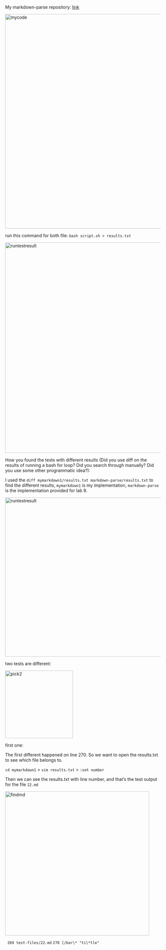 My markdown-parse repository: [link](https://github.com/kyy006/markdown-parse)

<img width="694" alt="mycode" src="https://user-images.githubusercontent.com/92092627/157802593-a64b77d2-c7d6-4856-a6c4-dc8d12478013.png">

run this command for both file:
`bash script.sh > results.txt`

<img width="681" alt="runtestresult" src="https://user-images.githubusercontent.com/92092627/157802839-649f1a40-fa1f-46bd-8ece-3ebe1d9fe3d6.png">


How you found the tests with different results (Did you use diff on the results of running a bash for loop? Did you search through manually? Did you use some other programmatic idea?):

I used the `diff mymarkdown1/results.txt markdown-parse/results.txt` to find the different results, `mymarkdown1` is my implementation, `markdown-parse` is the implementation provided for lab 9.

<img width="515" alt="runtestresult" src="https://user-images.githubusercontent.com/92092627/157803784-6fc587c0-9db7-49fb-a39a-5534372f13e8.png">


two tests are different:

<img width="219" alt="pick2" src="https://user-images.githubusercontent.com/92092627/157804163-1428c11d-6b50-42e3-af21-a74891353550.png">


first one:

The first different happened on line 270. So we want to open the results.txt to see which file belongs to.

`cd mymarkdown1` > `vim results.txt` > `:set number`

Then we can see the results.txt with line number, and that’s the test output for the file `22.md`

<img width="466" alt="findmd" src="https://user-images.githubusercontent.com/92092627/157805250-5a53acc1-f5f2-4aaf-8725-3fc4b37a3e41.png">

` 269 test-files/22.md`
`270 [/bar\* "ti\*tle"`
